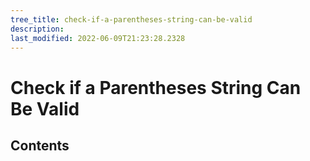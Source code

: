 ```yaml
---
tree_title: check-if-a-parentheses-string-can-be-valid
description: 
last_modified: 2022-06-09T21:23:28.2328
---
```


# Check if a Parentheses String Can Be Valid

## Contents
